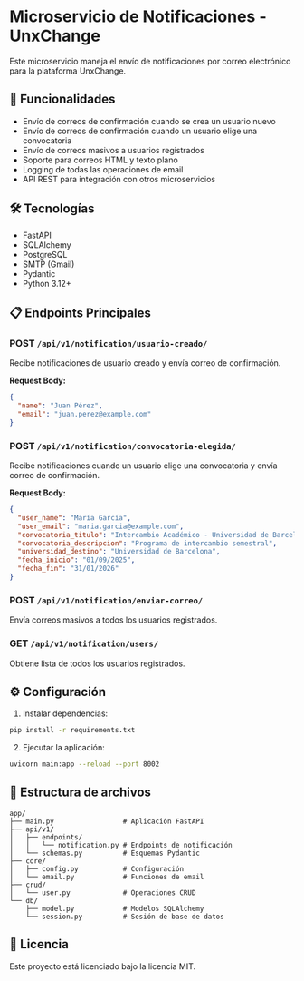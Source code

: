 # Microservicio de Notificaciones - UnxChange

Este microservicio maneja el envío de notificaciones por correo electrónico para la plataforma UnxChange.

## 🚀 Funcionalidades

- Envío de correos de confirmación cuando se crea un usuario nuevo
- Envío de correos de confirmación cuando un usuario elige una convocatoria
- Envío de correos masivos a usuarios registrados
- Soporte para correos HTML y texto plano
- Logging de todas las operaciones de email
- API REST para integración con otros microservicios

## 🛠 Tecnologías

- FastAPI
- SQLAlchemy
- PostgreSQL
- SMTP (Gmail)
- Pydantic
- Python 3.12+

## 📋 Endpoints Principales

### POST `/api/v1/notification/usuario-creado/`

Recibe notificaciones de usuario creado y envía correo de confirmación.

**Request Body:**

```json
{
  "name": "Juan Pérez",
  "email": "juan.perez@example.com"
}
```

### POST `/api/v1/notification/convocatoria-elegida/`

Recibe notificaciones cuando un usuario elige una convocatoria y envía correo de confirmación.

**Request Body:**

```json
{
  "user_name": "María García",
  "user_email": "maria.garcia@example.com",
  "convocatoria_titulo": "Intercambio Académico - Universidad de Barcelona",
  "convocatoria_descripcion": "Programa de intercambio semestral",
  "universidad_destino": "Universidad de Barcelona",
  "fecha_inicio": "01/09/2025",
  "fecha_fin": "31/01/2026"
}
```

### POST `/api/v1/notification/enviar-correo/`

Envía correos masivos a todos los usuarios registrados.

### GET `/api/v1/notification/users/`

Obtiene lista de todos los usuarios registrados.

## ⚙️ Configuración

1. Instalar dependencias:

```bash
pip install -r requirements.txt
```

2. Ejecutar la aplicación:

```bash
uvicorn main:app --reload --port 8002
```

## 🔧 Estructura de archivos

```plaintext
app/
├── main.py                 # Aplicación FastAPI
├── api/v1/
│   ├── endpoints/
│   │   └── notification.py # Endpoints de notificación
│   └── schemas.py          # Esquemas Pydantic
├── core/
│   ├── config.py           # Configuración
│   └── email.py            # Funciones de email
├── crud/
│   └── user.py             # Operaciones CRUD
└── db/
    ├── model.py            # Modelos SQLAlchemy
    └── session.py          # Sesión de base de datos
```

## 📜 Licencia

Este proyecto está licenciado bajo la licencia MIT.

